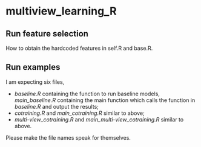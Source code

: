 # multiview_learning_R
## Run feature selection
How to obtain the hardcoded features in self.R and base.R.

## Run examples
I am expecting six files, 
- *baseline.R* containing the function to run baseline models, *main_baseline.R* containing the main function which calls the function in *baseline.R* 
and output the results;
- *cotraining.R* and *main_cotraining.R* similar to above; 
- *multi-view_cotraining.R* and *main_multi-view_cotraining.R* similar to above.

Please make the file names speak for themselves.
